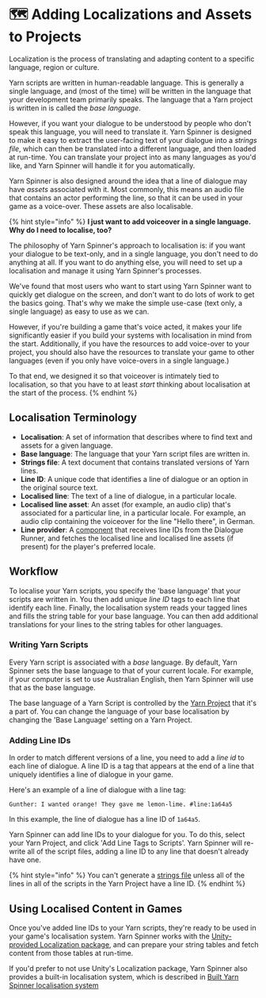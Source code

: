 # 🗺 Adding Localizations and Assets to Projects

Localization is the process of translating and adapting content to a specific language, region or culture.

Yarn scripts are written in human-readable language. This is generally a single language, and (most of the time) will be written in the language that your development team primarily speaks. The language that a Yarn project is written in is called the _base language_.

However, if you want your dialogue to be understood by people who don't speak this language, you will need to translate it. Yarn Spinner is designed to make it easy to extract the user-facing text of your dialogue into a _strings file_, which can then be translated into a different language, and then loaded at run-time. You can translate your project into as many languages as you'd like, and Yarn Spinner will handle it for you automatically.

Yarn Spinner is also designed around the idea that a line of dialogue may have _assets_ associated with it. Most commonly, this means an audio file that contains an actor performing the line, so that it can be used in your game as a voice-over. These assets are also localisable.

{% hint style="info" %}
**I just want to add voiceover in a single language. Why do I need to localise, too?**

The philosophy of Yarn Spinner's approach to localisation is: if you want your dialogue to be text-only, and in a single language, you don't need to do anything at all. If you want to do anything else, you will need to set up a localisation and manage it using Yarn Spinner's processes.

We've found that most users who want to start using Yarn Spinner want to quickly get dialogue on the screen, and don't want to do lots of work to get the basics going. That's why we make the simple use-case (text only, a single language) as easy to use as we can.

However, if you're building a game that's voice acted, it makes your life significantly easier if you build your systems with localisation in mind from the start. Additionally, if you have the resources to add voice-over to your project, you should also have the resources to translate your game to other languages (even if you only have voice-overs in a single language.)

To that end, we designed it so that voiceover is intimately tied to localisation, so that you have to at least _start_ thinking about localisation at the start of the process.
{% endhint %}

## Localisation Terminology

* **Localisation**: A set of information that describes where to find text and assets for a given language.
* **Base language**: The language that your Yarn script files are written in.
* **Strings file**: A text document that contains translated versions of Yarn lines.
* **Line ID**: A unique code that identifies a line of dialogue or an option in the original source text.
* **Localised line**: The text of a line of dialogue, in a particular locale.
* **Localised line asset**: An asset (for example, an audio clip) that's associated for a particular line, in a particular locale. For example, an audio clip containing the voiceover for the line "Hello there", in German.
* **Line provider**: A [component](../components/line-provider/) that receives line IDs from the Dialogue Runner, and fetches the localised line and localised line assets (if present) for the player's preferred locale.

## Workflow

To localise your Yarn scripts, you specify the 'base language' that your scripts are written in. You then add unique _line ID_ tags to each line that identify each line. Finally, the localisation system reads your tagged lines and fills the string table for your base language. You can then add additional translations for your lines to the string tables for other languages.

### Writing Yarn Scripts

Every Yarn script is associated with a _base_ language. By default, Yarn Spinner sets the base language to that of your current locale. For example, if your computer is set to use Australian English, then Yarn Spinner will use that as the base language.

The base language of a Yarn Script is controlled by the [Yarn Project](../importing-yarn-files/yarn-projects.md) that it's a part of. You can change the language of your base localisation by changing the 'Base Language' setting on a Yarn Project.

### Adding Line IDs

In order to match different versions of a line, you need to add a _line id_ to each line of dialogue. A line ID is a tag that appears at the end of a line that uniquely identifies a line of dialogue in your game.

Here's an example of a line of dialogue with a line tag:

```
Gunther: I wanted orange! They gave me lemon-lime. #line:1a64a5
```

In this example, the line of dialogue has a line ID of `1a64a5`.

Yarn Spinner can add line IDs to your dialogue for you. To do this, select your Yarn Project, and click 'Add Line Tags to Scripts'. Yarn Spinner will re-write all of the script files, adding a line ID to any line that doesn't already have one.

{% hint style="info" %}
You can't generate a [strings file](./inbuilt-localisation.md#creating-a-translation) unless all of the lines in all of the scripts in the Yarn Project have a line ID.
{% endhint %}

## Using Localised Content in Games

Once you've added line IDs to your Yarn scripts, they're ready to be used in your game's localisation system. Yarn Spinner works with the [Unity-provided Localization package](unity-localization.md), and can prepare your string tables and fetch content from those tables at run-time.

If you'd prefer to not use Unity's Localization package, Yarn Spinner also provides a built-in localisation system, which is described in [Built Yarn Spinner localisation system](./inbuilt-localisation.md)

<!-- 

It's at this point in our story along comes a spider.
And the spider offers you a choice: use the [in-built Yarn Spinner localisation system](./inbuilt-localisation.md) or the [Unity Localization package](./unity-localization.md).

## Space Sample

In the Space sample we have two versions of the same scene, one that uses the built-in localisation system and one that uses Unity Localization.
Each scene is standalone and other than reusing scripts and assets is independant of the other.
Both functions identically to the other, and the changes are entirely in line provider and the configuration of the project.

The first, `Space-InbuiltLocalisation`, uses the in-built localisation system.
This means it uses the `TextLineProvider` and the project has `Use Unity Localisation` field set to false.
The second, `Space-UnityLocalization`, uses the Unity Localization package.
This means it uses the `UnityLocalizedLineProvider` and the project has `Use Unity Localisation` field set to true and the string table connected up to the project.
Both versions of the scene have both an English and German version of the dialogue configured and can be changed as needed.

-->